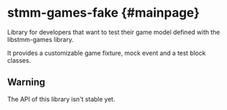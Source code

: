 stmm-games-fake                                                    {#mainpage}
===============

Library for developers that want to test their game model defined with the
libstmm-games library.

It provides a customizable game fixture, mock event and a test block classes.


Warning
-------
The API of this library isn't stable yet.
